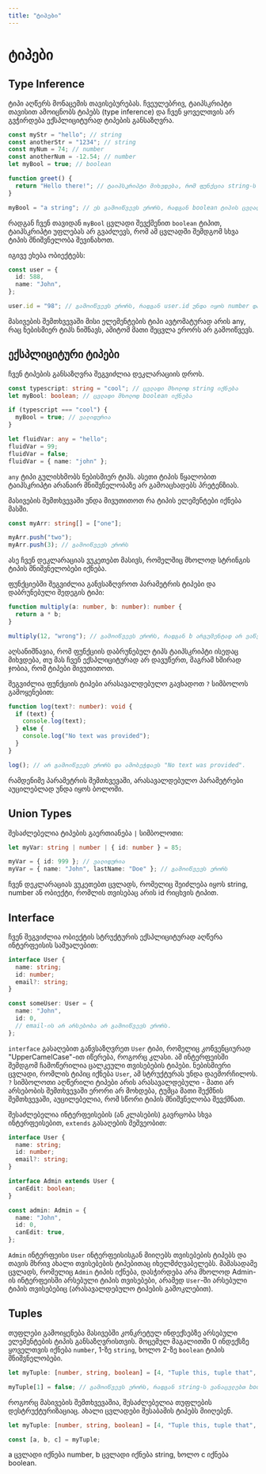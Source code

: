 ```yaml
---
title: "ტიპები"
---
```


# ტიპები

## Type Inference

ტიპი აღწერს მონაცემის თავისებურებას. ჩვეულებრივ, ტაიპსკრიპტი თავისით ამოიცნობს ტიპებს
(type inference) და ჩვენ ყოველთვის არ გვჭირდება ექსპლიციტურად ტიპების განსაზღვრა.

```ts
const myStr = "hello"; // string
const anotherStr = "1234"; // string
const myNum = 74; // number
const anotherNum = -12.54; // number
let myBool = true; // boolean

function greet() {
  return "Hello there!"; // ტაიპსკრიპტი მიხვდება, რომ ფუნქცია string-ს აბრუნებს
}

myBool = "a string"; // ეს გამოიწვევს ერორს, რადგან boolean ტიპის ცვლადში ვინახავთ string-ს.
```

რადგან ჩვენ თავიდან `myBool` ცვლადი შევქმენით `boolean` ტიპით, ტაიპსკრიპტი უფლებას არ გვაძლევს,
რომ ამ ცვლადში შემდგომ სხვა ტიპის მნიშვნელობა შევინახოთ.

იგივე ეხება ობიექტებს:

```ts
const user = {
  id: 588,
  name: "John",
};

user.id = "98"; // გამოიწვევს ერორს, რადგან user.id უნდა იყოს number და არა string
```

მასივების შემთხვევაში მისი ელემენტების ტიპი ავტომატურად არის any, რაც ნებისმიერ ტიპს ნიშნავს,
ამიტომ მათი შეცვლა ერორს არ გამოიწვევს.

## ექსპლიციტური ტიპები

ჩვენ ტიპების განსაზღვრა შეგვიძლია დეკლარაციის დროს.

```ts
const typescript: string = "cool"; // ცვლადი მხოლოდ string იქნება
let myBool: boolean; // ცვლადი მხოლოდ boolean იქნება

if (typescript === "cool") {
  myBool = true; // ვალიდურია
}

let fluidVar: any = "hello";
fluidVar = 99;
fluidVar = false;
fluidVar = { name: "john" };
```

`any` ტიპი გულისხმობს ნებისმიერ ტიპს. ასეთი ტიპის წყალობით ტაიპსკრიპტი არანაირ მნიშვნელობაზე
არ გამოაცხადებს პრეტენზიას.

მასივების შემთხვევაში უნდა მივუთითოთ რა ტიპის ელემენტები იქნება მასში.

```ts
const myArr: string[] = ["one"];

myArr.push("two");
myArr.push(3); // გამოიწვევს ერორს
```

ასე ჩვენ დეკლარაციას ვუკეთებთ მასივს, რომელშიც მხოლოდ სტრინგის ტიპის მნიშვნელობები იქნება.

ფუნქციებში შეგვიძლია განვსაზღვროთ პარამეტრის ტიპები და დაბრუნებული შედეგის ტიპი:

```ts
function multiply(a: number, b: number): number {
  return a * b;
}

multiply(12, "wrong"); // გამოიწვევს ერორს, რადგან b არგუმენტად არ ვაწვდით number ტიპს
```

აღსანიშნავია, რომ ფუნქციის დაბრუნებულ ტიპს ტაიპსკრიპტი ისედაც მიხვდება, თუ მას ჩვენ
ექსპლიციტურად არ დავუწერთ, მაგრამ ხშირად ჯობია, რომ ტიპები მივუთითოთ.

შეგვიძლია ფუნქციის ტიპები არასავალდებულო გავხადოთ `?` სიმბოლოს გამოყენებით:

```ts
function log(text?: number): void {
  if (text) {
    console.log(text);
  } else {
    console.log("No text was provided");
  }
}

log(); // არ გამოიწვევს ერორს და ამობეჭდავს "No text was provided".
```

რამდენიმე პარამეტრის შემთხვევაში, არასავალდებულო პარამეტრები აუცილებლად უნდა იყოს
ბოლოში.

## Union Types

შესაძლებელია ტიპების გაერთიანება `|` სიმბოლოთი:

```ts
let myVar: string | number | { id: number } = 85;

myVar = { id: 999 }; // ვალიდურია
myVar = { name: "John", lastName: "Doe" }; // გამოიწვევს ერორს
```

ჩვენ დეკლარაციას ვუკეთებთ ცვლადს, რომელიც შეიძლება იყოს string, number ან ობიექტი,
რომლის თვისებაც არის id რიცხვის ტიპით.

## Interface

ჩვენ შეგვიძლია ობიექტის სტრუქტურის ექსპლიციტურად აღწერა ინტერფეისის საშუალებით:

```ts
interface User {
  name: string;
  id: number;
  email?: string;
}

const someUser: User = {
  name: "John",
  id: 0,
  // email-ის არ არსებობა არ გამოიწვევს ერორს.
};
```

`interface` გასაღებით განვსაზღვრეთ `User` ტიპი, რომელიც კონვენციურად
"UpperCamelCase"-ით იწერება, როგორც კლასი. ამ ინტერფეისში შემდგომ
ჩამოწერილია ცალკეული თვისებების ტიპები. ნებისმიერი ცვლადი, რომლის
ტიპიც იქნება `User`, ამ სტრუქტურას უნდა დაემორჩილოს. `?` სიმბოლოთი
აღწერილი ტიპები არის არასავალდებული - მათი არ არსებობის შემთხვევაში
ერორი არ მოხდება, ტუმცა მათი შექმნის შემთხვევაში, აუცილებელია, რომ
სწორი ტიპის მნიშვნელობა შევქმნათ.

შესაძლებელია ინტერფეისების (ან კლასების) გავრცობა სხვა ინტერფეისებით,
`extends` გასაღების მეშვეობით:

```ts
interface User {
  name: string;
  id: number;
  email?: string;
}

interface Admin extends User {
  canEdit: boolean;
}

const admin: Admin = {
  name: "John",
  id: 0,
  canEdit: true,
};
```

`Admin` ინტერფეისი `User` ინტერფეისისგან მიიღებს თვისებების ტიპებს და თავის მხრივ
ახალი თვისებების ტიპებითაც იხელმძღვაბელებს. მაშასადამე ცვლადს, რომელიც `Admin`
ტიპის იქნება, დასჭირდება არა მხოლოდ Admin-ის ინტერფეისში არსებული ტიპის თვისებები,
არამედ `User`-ში არსებული ტიპის თვისებებიც (არასავალდებულო ტიპების გამოკლებით).

## Tuples

თუფლები გამოიყენება მასივებში კონკრეტულ ინდექსებზე არსებული ელემენტების
ტიპის განსაზღვრისთვის. მოცემულ მაგალითში 0 ინდექსზე ყოველთვის იქნება
`number`, 1-ზე `string`, ხოლო 2-ზე `boolean` ტიპის მნიშვნელობები.

```ts
let myTuple: [number, string, boolean] = [4, "Tuple this, tuple that", true];

myTuple[1] = false; // გამოიწვევს ერორს, რადგან string-ს ვანაცვლებთ boolean-ით.
```

როგორც მასივების შემთხვევაშია, შესაძლებელია თუფლების დესტრუქტურიზაციაც. ახალი
ცვლადები შესაბამის ტიპებს მიიღებენ.

```ts
let myTuple: [number, string, boolean] = [4, "Tuple this, tuple that", true];

const [a, b, c] = myTuple;
```

a ცვლადი იქნება number, b ცვლადი იქნება string, ხოლო c იქნება boolean.
